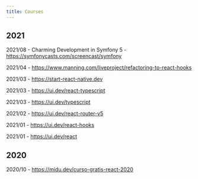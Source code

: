 ```yaml
---
title: Courses
---
```


## 2021

2021/08 - Charming Development in Symfony 5 - https://symfonycasts.com/screencast/symfony

2021/04 - https://www.manning.com/liveproject/refactoring-to-react-hooks

2021/03 - https://start-react-native.dev

2021/03 - https://ui.dev/react-typescript

2021/03 - https://ui.dev/typescript

2021/02 - https://ui.dev/react-router-v5

2021/01 - https://ui.dev/react-hooks

2021/01 - https://ui.dev/react

## 2020

2020/10 - https://midu.dev/curso-gratis-react-2020
